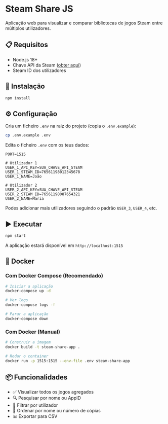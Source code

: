 # Steam Share JS

Aplicação web para visualizar e comparar bibliotecas de jogos Steam entre múltiplos utilizadores.

## 📋 Requisitos

- Node.js 18+
- Chave API da Steam ([obter aqui](https://steamcommunity.com/dev/apikey))
- Steam ID dos utilizadores

## 🚀 Instalação

```bash
npm install
```

## ⚙️ Configuração

Cria um ficheiro `.env` na raiz do projeto (copia o `.env.example`):

```bash
cp .env.example .env
```

Edita o ficheiro `.env` com os teus dados:

```env
PORT=1515

# Utilizador 1
USER_1_API_KEY=SUA_CHAVE_API_STEAM
USER_1_STEAM_ID=76561198012345678
USER_1_NAME=João

# Utilizador 2
USER_2_API_KEY=SUA_CHAVE_API_STEAM
USER_2_STEAM_ID=76561198087654321
USER_2_NAME=Maria
```

Podes adicionar mais utilizadores seguindo o padrão `USER_3`, `USER_4`, etc.

## ▶️ Executar

```bash
npm start
```

A aplicação estará disponível em `http://localhost:1515`

## 🐳 Docker

### Com Docker Compose (Recomendado)

```bash
# Iniciar a aplicação
docker-compose up -d

# Ver logs
docker-compose logs -f

# Parar a aplicação
docker-compose down
```

### Com Docker (Manual)

```bash
# Construir a imagem
docker build -t steam-share-app .

# Rodar o container
docker run -p 1515:1515 --env-file .env steam-share-app
```

## 📦 Funcionalidades

- ✅ Visualizar todos os jogos agregados
- 🔍 Pesquisar por nome ou AppID
- 👥 Filtrar por utilizador
- 🔄 Ordenar por nome ou número de cópias
- 📊 Exportar para CSV

